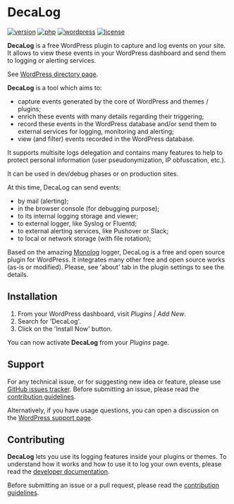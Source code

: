 # DecaLog
[![version](https://badgen.net/github/release/Pierre-Lannoy/wp-decalog/stable/)](https://wordpress.org/plugins/decalog/)
[![php](https://badgen.net/badge/php/7.2+/green)](https://wordpress.org/plugins/decalog/)
[![wordpress](https://badgen.net/badge/wordpress/5.2+/green)](https://wordpress.org/plugins/decalog/)
[![license](https://badgen.net/github/license/Pierre-Lannoy/wp-decalog/)](/license.txt)

__DecaLog__ is a free WordPress plugin to capture and log events on your site. It allows to view these events in your WordPress dashboard and send them to logging or alerting services.

See [WordPress directory page](https://wordpress.org/plugins/decalog/). 

__DecaLog__ is a tool which aims to:
* capture events generated by the core of WordPress and themes / plugins;
* enrich these events with many details regarding their triggering;
* record these events in the WordPress database and/or send them to external services for logging, monitoring and alerting;
* view (and filter) events recorded in the WordPress database.

It supports multisite logs delegation and contains many features to help to protect personal information (user pseudonymization, IP obfuscation, etc.).

It can be used in dev/debug phases or on production sites.

At this time, DecaLog can send events:
* by mail (alerting);
* in the browser console (for debugging purpose);
* to its internal logging storage and viewer;
* to external logger, like Syslog or Fluentd;
* to external alerting services, like Pushover or Slack;
* to local or network storage (with file rotation);

Based on the amazing [Monolog](https://github.com/Seldaek/monolog) logger, DecaLog is a free and open source plugin for WordPress. It integrates many other free and open source works (as-is or modified). Please, see 'about' tab in the plugin settings to see the details.

## Installation

1. From your WordPress dashboard, visit _Plugins | Add New_.
2. Search for 'DecaLog'.
3. Click on the 'Install Now' button.

You can now activate **DecaLog** from your _Plugins_ page.

## Support

For any technical issue, or for suggesting new idea or feature, please use [GitHub issues tracker](https://github.com/Pierre-Lannoy/wp-decalog/issues). Before submitting an issue, please read the [contribution guidelines](CONTRIBUTING.md).

Alternatively, if you have usage questions, you can open a discussion on the [WordPress support page](https://wordpress.org/support/plugin/decalog/). 

## Contributing

__DecaLog__ lets you use its logging features inside your plugins or themes. To understand how it works and how to use it to log your own events, please read the [developer documentation](DEVELOPER.md).

Before submitting an issue or a pull request, please read the [contribution guidelines](CONTRIBUTING.md).

